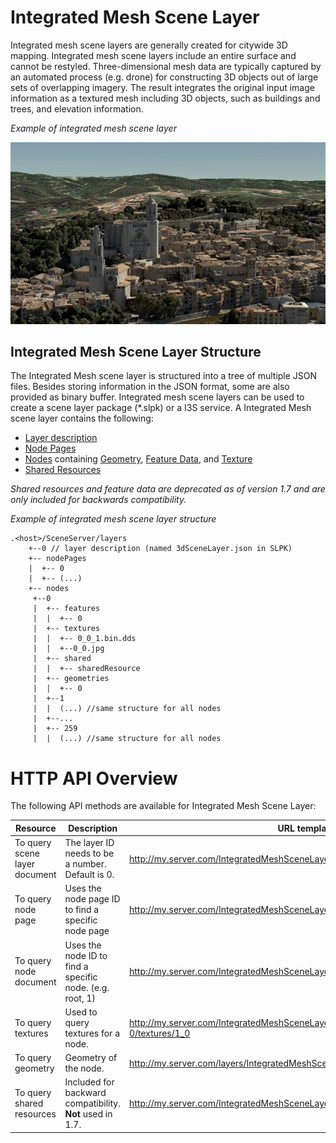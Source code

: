 # Integrated Mesh Scene Layer

Integrated mesh scene layers are generally created for citywide 3D mapping.  Integrated mesh scene layers include an entire surface and cannot be restyled.  Three-dimensional mesh data are typically captured by an automated process (e.g. drone) for constructing 3D objects out of large sets of overlapping imagery. The result integrates the original input image information as a textured mesh including 3D objects, such as buildings and trees, and elevation information.

*Example of integrated mesh scene layer*

![Integrated Mesh Scene Layer](../img/IM.PNG)

## Integrated Mesh Scene Layer Structure
The Integrated Mesh scene layer is structured into a tree of multiple JSON files. Besides storing information in the JSON format, some are also provided as binary buffer. Integrated mesh scene layers can be used to create a scene layer package (*.slpk) or a I3S service. A Integrated Mesh scene layer contains the following:

- [Layer description](3DSceneLayer.cmn.md)
- [Node Pages](nodesPages.cmn.md)
- [Nodes](nodes.cmn.md) containing [Geometry](geometry.cmn.md), [Feature Data](featureData.cmn.md]), and [Texture](texture.cmn.md)
- [Shared Resources](sharedResource.cmn.md)

*Shared resources and feature data are deprecated as of version 1.7 and are only included for backwards compatibility.*

*Example of integrated mesh scene layer structure*

```
.<host>/SceneServer/layers
	+--0 // layer description (named 3dSceneLayer.json in SLPK)
	+-- nodePages
	|  +-- 0
	|  +-- (...)
	+-- nodes
	 +--0
	 |  +-- features
	 |  |  +-- 0
	 |  +-- textures
	 |  |  +-- 0_0_1.bin.dds
	 |  |  +--0_0.jpg
	 |  +-- shared
	 |  |  +-- sharedResource
	 |  +-- geometries
	 |  |  +-- 0
	 |  +--1
	 |  |  (...) //same structure for all nodes
	 |  +--...
	 |  +-- 259
	 |  |  (...) //same structure for all nodes

```


# HTTP API Overview

The following API methods are available for Integrated Mesh Scene Layer:

|Resource|Description|URL template
|------|-------|-----------------|
|To query scene layer document | The layer ID needs to be a number. Default is 0. |http://my.server.com/IntegratedMeshSceneLayer/SceneServer/0|
|To query node page |Uses the node page ID to find a specific node page |http://my.server.com/IntegratedMeshSceneLayer/SceneServer/layers/0/nodepages/0 |
|To query node document |Uses the node ID to find a specific node. (e.g. root, 1) |http://my.server.com/IntegratedMeshSceneLayer/SceneServer/layers/0/nodes/1-0|
|To query textures |Used to query textures for a node. |http://my.server.com/IntegratedMeshSceneLayer/SceneServer/layers/0/nodes/1-0/textures/1_0|
|To query geometry |Geometry of the node. |http://my.server.com/layers/IntegratedMeshSceneLayer/0/nodes/1-0/geometries/0 |
|To query shared resources |Included for backward compatibility. **Not** used in 1.7. |http://my.server.com/IntegratedMeshSceneLayer/SceneServer/layers/0/shared|

